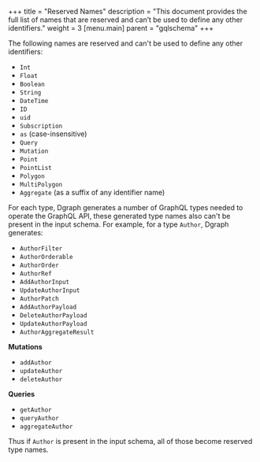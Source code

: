 +++
title = "Reserved Names"
description = "This document provides the full list of names that are reserved and can’t be used to define any other identifiers."
weight = 3
[menu.main]
    parent = "gqlschema"
+++

The following names are reserved and can't be used to define any other identifiers:

- `Int`
- `Float`
- `Boolean`
- `String`
- `DateTime`
- `ID`
- `uid`
- `Subscription`
- `as` (case-insensitive)
- `Query`
- `Mutation`
- `Point`
- `PointList`
- `Polygon`
- `MultiPolygon`
- `Aggregate` (as a suffix of any identifier name)


For each type, Dgraph generates a number of GraphQL types needed to operate the GraphQL API, these generated type names also can't be present in the input schema.  For example, for a type `Author`, Dgraph generates:

- `AuthorFilter`
- `AuthorOrderable`
- `AuthorOrder`
- `AuthorRef`
- `AddAuthorInput`
- `UpdateAuthorInput`
- `AuthorPatch`
- `AddAuthorPayload`
- `DeleteAuthorPayload`
- `UpdateAuthorPayload`
- `AuthorAggregateResult`

**Mutations**

- `addAuthor`
- `updateAuthor`
- `deleteAuthor`

**Queries**

- `getAuthor`
- `queryAuthor`
- `aggregateAuthor`

Thus if `Author` is present in the input schema, all of those become reserved type names.
